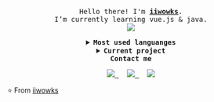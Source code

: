 <p align="center">
    <br>
    <samp>
        Hello there! I'm <b><a href="https://iiwowks.github.io/">iiwowks</a></b>.
        <br> I’m currently learning vue.js & java.
        <br>
    </samp>
    <img align="middle"
        src="https://github-readme-stats.vercel.app/api?username=iiwowks&show_icons=true&theme=synthwave&hide_title=true" />
</p>

<details align="center">
    <summary> <b> <samp> Most used languanges </samp></b></summary>
    <samp>
        <img align="middle"
            src="https://github-readme-stats.vercel.app/api/top-langs/?username=iiwowks&hide_title=true&layout=compact" />
    </samp>
</details>

<div align="center">
    <details>
        <summary> <b> <samp> Current project </samp></b></summary>
        <samp>
            <a align="left" href="https://github.com/iiwowks/iiwowks.github.io">
                <img
                    src="https://github-readme-stats.vercel.app/api/pin/?username=iiwowks&repo=iiwowks.github.io&show_owner=true" />
            </a>
            <a align="right" href="https://github.com/iiwowks/vue-demo">
                <img
                    src="https://github-readme-stats.vercel.app/api/pin/?username=iiwowks&repo=vue-demo&show_owner=true" />
            </a>
        </samp>
    </details>
</div>

<div align="center">
    <b> <samp> Contact me </samp></b>
    <samp>
        <p>
            <a href="https://www.linkedin.com/in/zhengjunan/">
                <img
                    src="https://img.shields.io/badge/-LinkedIn-blue?style=flat-square&logo=Linkedin&logoColor=white&link=https://www.linkedin.com/in/luiz-carlos-abbott-galvão-neto-21a93b148/">
            </a>
            &nbsp;
            <a href="mailto:s1029871348@gmail.com">
                <img
                    src="https://img.shields.io/badge/-Gmail-c14438?style=flat-square&logo=Gmail&logoColor=white&link=mailto:luiz7401@gmail.com">
            </a>
            &nbsp;
            <a href="https://leetcode-cn.com/u/iiwowks/">
                <img
                    src="https://img.shields.io/badge/-Leetcode-FFA119?style=flat-square&logo=leetcode&logoColor=white">
            </a>
        </p>
    </samp>
</div>

⭐️ From [iiwowks](https://github.com/iiwowks)